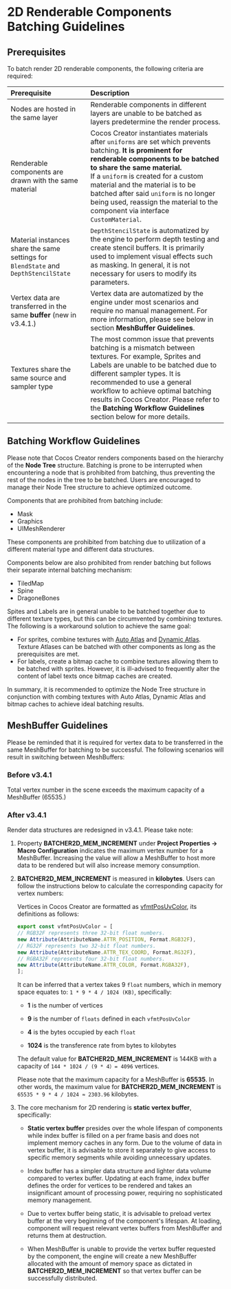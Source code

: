 # 2D Renderable Components Batching Guidelines

## Prerequisites

To batch render 2D renderable components, the following criteria are required:

| Prerequisite | Description |
| :-- | :--- |
| Nodes are hosted in the same layer | Renderable components in different layers are unable to be batched as layers predetermine the render process. |
| Renderable components are drawn with the same material | Cocos Creator instantiates materials after `uniforms` are set which prevents batching. **It is prominent for renderable components to be batched to share the same material.** <br>If a `uniform` is created for a custom material and the material is to be batched after said `uniform` is no longer being used, reassign the material to the component via interface `CustomMaterial`. |
| Material instances share the same settings for `BlendState` and `DepthStencilState` | `DepthStencilState` is automatized by the engine to perform depth testing and create stencil buffers. It is primarily used to implement visual effects such as masking. In general, it is not necessary for users to modify its parameters. |
| Vertex data are transferred in the same **buffer** (new in v3.4.1.) | Vertex data are automatized by the engine under most scenarios and require no manual management. For more information, please see below in section **MeshBuffer Guidelines**. |
| Textures share the same source and sampler type | The most common issue that prevents batching is a mismatch between textures. For example, Sprites and Labels are unable to be batched due to different sampler types. It is recommended to use a general workflow to achieve optimal batching results in Cocos Creator. Please refer to the **Batching Workflow Guidelines** section below for more details. |

## Batching Workflow Guidelines

Please note that Cocos Creator renders components based on the hierarchy of the **Node Tree** structure. Batching is prone to be interrupted when encountering a node that is prohibited from batching, thus preventing the rest of the nodes in the tree to be batched. Users are encouraged to manage their Node Tree structure to achieve optimized outcome. 

Components that are prohibited from batching include:

- Mask
- Graphics
- UIMeshRenderer

These components are prohibited from batching due to utilization of a different material type and different data structures.

Components below are also prohibited from render batching but follows their separate internal batching mechanism:

- TiledMap
- Spine
- DragoneBones

Spites and Labels are in general unable to be batched together due to different texture types, but this can be circumvented by combining textures. The following is a workaround solution to achieve the same goal:
- For sprites, combine textures with [Auto Atlas](../../../asset/auto-atlas.md) and [Dynamic Atlas](../../../advanced-topics/dynamic-atlas.md). Texture Atlases can be batched with other components as long as the prerequisites are met.
- For labels, create a bitmap cache to combine textures allowing them to be batched with sprites. However, it is ill-advised to frequently alter the content of label texts once bitmap caches are created.

In summary, it is recommended to optimize the Node Tree structure in conjunction with combing textures with Auto Atlas, Dynamic Atlas and bitmap caches to achieve ideal batching results.

## MeshBuffer Guidelines

Please be reminded that it is required for vertex data to be transferred in the same MeshBuffer for batching to be successful. The following scenarios will result in switching between MeshBuffers:

### Before v3.4.1

Total vertex number in the scene exceeds the maximum capacity of a MeshBuffer (65535.)

### After v3.4.1

Render data structures are redesigned in v3.4.1. Please take note:

1. Property **BATCHER2D_MEM_INCREMENT** under **Project Properties -> Macro Configuration** indicates the maximum vertex number for a MeshBuffer. Increasing the value will allow a MeshBuffer to host more data to be rendered but will also increase memory consumption.

2. **BATCHER2D_MEM_INCREMENT** is measured in **kilobytes**. Users can follow the instructions below to calculate the corresponding capacity for vertex numbers:

    Vertices in Cocos Creator are formatted as [vfmtPosUvColor](https://github.com/cocos-creator/engine/blob/v3.4.1/cocos/2d/renderer/vertex-format.ts#L43), its definitions as follows:

    ```ts
    export const vfmtPosUvColor = [
    // RGB32F represents three 32-bit float numbers.
    new Attribute(AttributeName.ATTR_POSITION, Format.RGB32F),
    // RG32F represents two 32-bit float numbers.
    new Attribute(AttributeName.ATTR_TEX_COORD, Format.RG32F),
    // RGBA32F represents four 32-bit float numbers.
    new Attribute(AttributeName.ATTR_COLOR, Format.RGBA32F),
    ];
    ```

    It can be inferred that a vertex takes 9 `float` numbers, which in memory space equates to: `1 * 9 * 4 / 1024 (KB)`, specifically:

      - **1** is the number of vertices

      - **9** is the number of `floats` defined in each `vfmtPosUvColor`

      - **4** is the bytes occupied by each `float`

      - **1024** is the transference rate from bytes to kilobytes

    The default value for **BATCHER2D_MEM_INCREMENT** is 144KB with a capacity of `144 * 1024 / (9 * 4）= 4096` vertices.
    
    Please note that the maximum capacity for a MeshBuffer is **65535**. In other words, the maximum value for **BATCHER2D_MEM_INCREMENT** is `65535 * 9 * 4 / 1024 ≈ 2303.96` kilobytes.

3. The core mechanism for 2D rendering is **static vertex buffer**, specifically:

    - **Static vertex buffer** presides over the whole lifespan of components while index buffer is filled on a per frame basis and does not implement memory caches in any form. Due to the volume of data in vertex buffer, it is advisable to store it separately to give access to specific memory segments while avoiding unnecessary updates.

    - Index buffer has a simpler data structure and lighter data volume compared to vertex buffer. Updating at each frame, index buffer defines the order for vertices to be rendered and takes an insignificant amount of processing power, requiring no sophisticated memory management.

    - Due to vertex buffer being static, it is advisable to preload vertex buffer at the very beginning of the component's lifespan. At loading, component will request relevant vertex buffers from MeshBuffer and returns them at destruction.

    - When MeshBuffer is unable to provide the vertex buffer requested by the component, the engine will create a new MeshBuffer allocated with the amount of memory space as dictated in **BATCHER2D_MEM_INCREMENT** so that vertex buffer can be successfully distributed.

